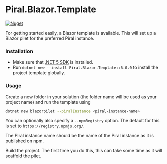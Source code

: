 # Piral.Blazor.Template

[![Nuget](https://img.shields.io/badge/nuget-v6.0.0-blue)](https://www.nuget.org/packages/Piral.Blazor.Template/6.0.0)

For getting started easily, a Blazor template is available. This will set up a Blazor pilet for the preferred Piral instance.

### Installation

- Make sure that [.NET 5 SDK](https://dotnet.microsoft.com/download/dotnet/6.0) is installed.
- Run `dotnet new --install Piral.Blazor.Template::6.0.0` to install the project template globally.

### Usage

Create a new folder in your solution (the folder name will be used as your
project name) and run the template using

```sh
dotnet new blazorpilet --piralInstance <piral-instance-name>
```

You can optionally also specify a `--npmRegistry` option. The default for this is set to `https://registry.npmjs.org/`.

The Piral instance name should be the name of the Piral instance as it is published on npm.

Build the project. The first time you do this, this can take some time as it
will scaffold the pilet.
